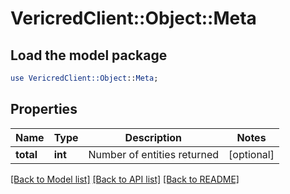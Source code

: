 # VericredClient::Object::Meta

## Load the model package
```perl
use VericredClient::Object::Meta;
```

## Properties
Name | Type | Description | Notes
------------ | ------------- | ------------- | -------------
**total** | **int** | Number of entities returned | [optional] 

[[Back to Model list]](../README.md#documentation-for-models) [[Back to API list]](../README.md#documentation-for-api-endpoints) [[Back to README]](../README.md)


